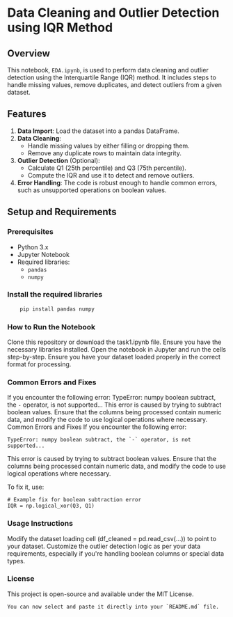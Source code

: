 # Data Cleaning and Outlier Detection using IQR Method

## Overview
This notebook, `EDA.ipynb`, is used to perform data cleaning and outlier detection using the Interquartile Range (IQR) method. It includes steps to handle missing values, remove duplicates, and detect outliers from a given dataset.

## Features
1. **Data Import**: Load the dataset into a pandas DataFrame.
2. **Data Cleaning**:
   - Handle missing values by either filling or dropping them.
   - Remove any duplicate rows to maintain data integrity.
3. **Outlier Detection** (Optional):
   - Calculate Q1 (25th percentile) and Q3 (75th percentile).
   - Compute the IQR and use it to detect and remove outliers.
4. **Error Handling**: The code is robust enough to handle common errors, such as unsupported operations on boolean values.

## Setup and Requirements

### Prerequisites
- Python 3.x
- Jupyter Notebook
- Required libraries:
  - `pandas`
  - `numpy`

### Install the required libraries
```bash
    pip install pandas numpy
```
### How to Run the Notebook
Clone this repository or download the task1.ipynb file.
Ensure you have the necessary libraries installed.
Open the notebook in Jupyter and run the cells step-by-step.
Ensure you have your dataset loaded properly in the correct format for processing.
### Common Errors and Fixes
If you encounter the following error:
TypeError: numpy boolean subtract, the `-` operator, is not supported...
This error is caused by trying to subtract boolean values. Ensure that the columns being processed contain numeric data, and modify the code to use logical operations where necessary.
Common Errors and Fixes
If you encounter the following error:

```
TypeError: numpy boolean subtract, the `-` operator, is not supported...
```
This error is caused by trying to subtract boolean values. Ensure that the columns being processed contain numeric data, and modify the code to use logical operations where necessary.

To fix it, use:

```
# Example fix for boolean subtraction error
IQR = np.logical_xor(Q3, Q1)
```
### Usage Instructions
Modify the dataset loading cell (df_cleaned = pd.read_csv(...)) to point to your dataset.
Customize the outlier detection logic as per your data requirements, especially if you're handling boolean columns or special data types.
### License
This project is open-source and available under the MIT License.


```
You can now select and paste it directly into your `README.md` file.
```


